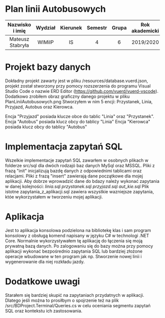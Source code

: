 # Plan linii Autobusowych
| Nazwisko i imię | Wydział | Kierunek | Semestr | Grupa | Rok akademicki |
| :-------------: | :-----: | :------: | :-----: | :---: | :------------: |
| Mateusz Stabryła        | WIMiIP  | IS       |   4     | 6     | 2019/2020      |

# Projekt bazy danych
Dokładny projekt zawarty jest w pliku /resources/database.vuerd.json, projekt został stworzony przy pomocy rozszerzenia do programu Visual Studio Code o nazwie ERD Editor (https://github.com/vuerd/vuerd-vscode).
Dodatkowo zrobiłem obraz graficzny danego projektu w pliku PlanLiniiAutobusowych.png
Stworzyłem w nim 5 encji: Przystanek, Linia, Przyjazd, Autobus oraz Kierowca.

Encja "Przyjazd" posiada klucze obce do tablic "Linia" oraz "Przystanek".
Encja "Autobus" posiada klucz obcy do tablicy "Linia"
Encja "Kierowca" posiada klucz obcy do tablicy "Autobus"

# Implementacja zapytań SQL
Wszelkie implementacje zapytań SQL zawarłem w osobnych plikach w folderze src/sql dla dwóch rodzajó baz danych MySql oraz MSSQL.
Pliki z frazą "init" inicjalizują bazdę danych z odpowiednimi tablicami oraz relacjami.
Pliki z frazą "insert" zawierają dane początkowe dla mojej aplikacji. Aby dobrze wprowadzić dane do bdazy należy wykonać zapytania w danej kolejności:
*linia*.sql
*przystanek*.sql
*przyjazd*.sql
*aut_kie*.sql
Plik istotne zapytania_z_aplikacji.sql zawiera wszystkie wazniejsze zapytania, któe wykorzystałem w tworzeniu mojej aplikacji.

# Aplikacja
Jest to aplikacja konsolowa podzielona na bibliotekę klas i sam program konsolowy z obsługą komend napisany w języku C# w technologi .NET Core.
Normalnie wykorzystywałem tę aplikację do łączenia się moją prywatną bazą danych. Po zalogowaniu się do bazy można przy pomocy aplikacji wykonać bezpośrednio zapytania SQL lub bardziej złożone operacje wbudowane w ten program jak np. Stworzenie nowej linii i wygenerowanie dla niej rozkładu jazdy.

# Dodatkowe uwagi
Starałem się bardziej skupić na zapytaniach przydatnych w aplikacji. Dlatego jeśli można to prosiłbym o spojrzenie też na plik /src/BDProject.Terminal/Queries.cs w celu oceniania segmentu zapytań SQL oraz kontekstu ich zastosowania.